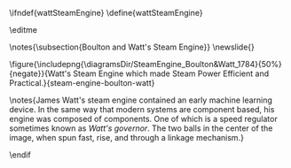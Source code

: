 \ifndef{wattSteamEngine}
\define{wattSteamEngine}

\editme

\notes{\subsection{Boulton and Watt's Steam Engine}}
\newslide{}

\figure{\includepng{\diagramsDir/SteamEngine_Boulton&Watt_1784}{50%}{negate}}{Watt's Steam Engine which made Steam Power Efficient and Practical.}{steam-engine-boulton-watt}

\notes{James Watt's steam engine contained an early machine learning device. In the same way that modern systems are component based, his engine was composed of components. One of which is a speed regulator sometimes known as *Watt's governor*. The two balls in the center of the image, when spun fast, rise, and through a linkage mechanism.}

\endif
